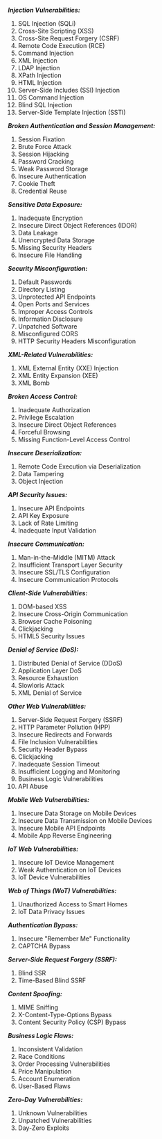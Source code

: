 ***Injection Vulnerabilities:***
1. SQL Injection (SQLi)
2. Cross-Site Scripting (XSS)
3. Cross-Site Request Forgery (CSRF)
4. Remote Code Execution (RCE)
5. Command Injection
6. XML Injection
7. LDAP Injection
8. XPath Injection
9. HTML Injection
10. Server-Side Includes (SSI) Injection
11. OS Command Injection
12. Blind SQL Injection
13. Server-Side Template Injection (SSTI)

***Broken Authentication and Session Management:***
1. Session Fixation
2. Brute Force Attack
3. Session Hijacking
4. Password Cracking
5. Weak Password Storage
6. Insecure Authentication
7. Cookie Theft
8. Credential Reuse

***Sensitive Data Exposure:***
1. Inadequate Encryption
2. Insecure Direct Object References (IDOR)
3. Data Leakage
4. Unencrypted Data Storage
5. Missing Security Headers
6. Insecure File Handling

***Security Misconfiguration:***
1. Default Passwords
2. Directory Listing
3. Unprotected API Endpoints
4. Open Ports and Services
5. Improper Access Controls
6. Information Disclosure
7. Unpatched Software
8. Misconfigured CORS
9. HTTP Security Headers Misconfiguration

***XML-Related Vulnerabilities:***
1. XML External Entity (XXE) Injection
2. XML Entity Expansion (XEE)
3. XML Bomb

***Broken Access Control:***
1. Inadequate Authorization
2. Privilege Escalation
3. Insecure Direct Object References
4. Forceful Browsing
5. Missing Function-Level Access Control

***Insecure Deserialization:***
1. Remote Code Execution via Deserialization
2. Data Tampering
3. Object Injection

***API Security Issues:***
1. Insecure API Endpoints
2. API Key Exposure
3. Lack of Rate Limiting
4. Inadequate Input Validation

***Insecure Communication:***
1. Man-in-the-Middle (MITM) Attack
2. Insufficient Transport Layer Security
3. Insecure SSL/TLS Configuration
4. Insecure Communication Protocols

***Client-Side Vulnerabilities:***
1. DOM-based XSS
2. Insecure Cross-Origin Communication
3. Browser Cache Poisoning
4. Clickjacking
5. HTML5 Security Issues

***Denial of Service (DoS):***
1. Distributed Denial of Service (DDoS)
2. Application Layer DoS
3. Resource Exhaustion
4. Slowloris Attack
5. XML Denial of Service

***Other Web Vulnerabilities:***
1. Server-Side Request Forgery (SSRF)
2. HTTP Parameter Pollution (HPP)
3. Insecure Redirects and Forwards
4. File Inclusion Vulnerabilities
5. Security Header Bypass
6. Clickjacking
7. Inadequate Session Timeout
8. Insufficient Logging and Monitoring
9. Business Logic Vulnerabilities
10. API Abuse

***Mobile Web Vulnerabilities:***
1. Insecure Data Storage on Mobile Devices
2. Insecure Data Transmission on Mobile Devices
3. Insecure Mobile API Endpoints
4. Mobile App Reverse Engineering

***IoT Web Vulnerabilities:***
1. Insecure IoT Device Management
2. Weak Authentication on IoT Devices
3. IoT Device Vulnerabilities

***Web of Things (WoT) Vulnerabilities:***
1. Unauthorized Access to Smart Homes
2. IoT Data Privacy Issues

***Authentication Bypass:***
1. Insecure "Remember Me" Functionality
2. CAPTCHA Bypass

***Server-Side Request Forgery (SSRF):***
1. Blind SSR
2. Time-Based Blind SSRF

***Content Spoofing:***
1. MIME Sniffing
2. X-Content-Type-Options Bypass
3. Content Security Policy (CSP) Bypass

***Business Logic Flaws:***
1. Inconsistent Validation
2. Race Conditions
3. Order Processing Vulnerabilities
4. Price Manipulation
5. Account Enumeration
6. User-Based Flaws

***Zero-Day Vulnerabilities:***
1. Unknown Vulnerabilities
2. Unpatched Vulnerabilities
3. Day-Zero Exploits